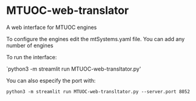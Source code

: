 # MTUOC-web-translator
A web interface for MTUOC engines

To configure the engines edit the mtSystems.yaml file. You can add any number of engines

To run the interface:

`python3 -m streamlit run MTUOC-web-transltator.py' 

You can also especify the port with:

`python3 -m streamlit run MTUOC-web-transltator.py --server.port 8052`
